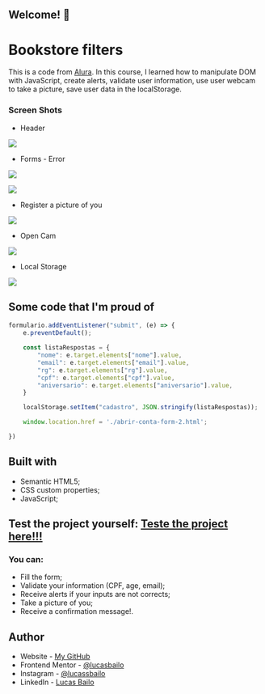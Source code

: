 ## Welcome! 👋

# Bookstore filters

This is a code from [Alura](https://www.alura.com.br). In this course, I learned how to manipulate DOM with JavaScript, create alerts, validate user information, use user webcam to take a picture, save user data in the localStorage.

### Screen Shots
- Header

![](./prints/main.png)

- Forms - Error

![](./prints/Alerts.png)

![](./prints/Alerts2.png)

- Register a picture of you

![](./prints/closedCam.png)

- Open Cam

![](./prints/openCam.png)

- Local Storage

![](./prints/localStorage.png)


## Some code that I'm proud of
```js
formulario.addEventListener("submit", (e) => {
    e.preventDefault();

    const listaRespostas = {
        "nome": e.target.elements["nome"].value,
        "email": e.target.elements["email"].value,
        "rg": e.target.elements["rg"].value,
        "cpf": e.target.elements["cpf"].value,
        "aniversario": e.target.elements["aniversario"].value,
    }

    localStorage.setItem("cadastro", JSON.stringify(listaRespostas));

    window.location.href = './abrir-conta-form-2.html';

})
```

## Built with

- Semantic HTML5;
- CSS custom properties;
- JavaScript;

## Test the project yourself: [Teste the project here!!!](https://bailo-bank.vercel.app/)

### You can:

- Fill the form;
- Validate your information (CPF, age, email);
- Receive alerts if your inputs are not corrects;
- Take a picture of you;
- Receive a confirmation message!.

## Author

- Website - [My GitHub](https://github.com/lucasbailo)
- Frontend Mentor - [@lucasbailo](https://www.frontendmentor.io/profile/lucasbailo)
- Instagram - [@lucassbailo](https://www.instagram.com/lucassbailo/)
- LinkedIn - [Lucas Bailo](https://www.linkedin.com/in/lcsbailo)